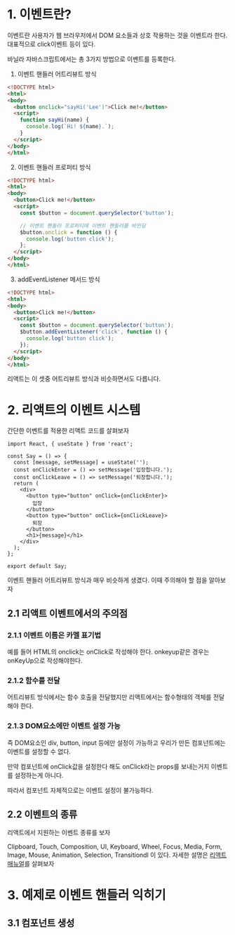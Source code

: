 # 1. 이벤트란?

이벤트란 사용자가 웹 브라우저에서 DOM 요소들과 상호 작용하는 것을 이벤트라 한다. 대표적으로 click이벤트 등이 있다.

바닐라 자바스크립트에서는 총 3가지 방법으로 이벤트를 등록한다.

1. 이벤트 핸들러 어트리뷰트 방식

```html
<!DOCTYPE html>
<html>
<body>
  <button onclick="sayHi('Lee')">Click me!</button>
  <script>
    function sayHi(name) {
      console.log(`Hi! ${name}.`);
    }
  </script>
</body>
</html>
```

2. 이벤트 핸들러 프로퍼티 방식

```html
<!DOCTYPE html>
<html>
<body>
  <button>Click me!</button>
  <script>
    const $button = document.querySelector('button');

    // 이벤트 핸들러 프로퍼티에 이벤트 핸들러를 바인딩
    $button.onclick = function () {
      console.log('button click');
    };
  </script>
</body>
</html>
```

3. addEventListener 메서드 방식

```html
<!DOCTYPE html>
<html>
<body>
  <button>Click me!</button>
  <script>
    const $button = document.querySelector('button');
    $button.addEventListener('click', function () {
      console.log('button click');
    });
  </script>
</body>
</html>
```



리액트는 이 셋중 어트리뷰트 방식과 비슷하면서도 다릅니다. 



# 2. 리액트의 이벤트 시스템

간단한 이벤트를 적용한 리액트 코드를 살펴보자

```react
import React, { useState } from 'react';

const Say = () => {
  const [message, setMessage] = useState('');
  const onClickEnter = () => setMessage('입장합니다.');
  const onClickLeave = () => setMessage('퇴장합니다.');
  return (
    <div>
      <button type="button" onClick={onClickEnter}>
        입장
      </button>
      <button type="button" onClick={onClickLeave}>
        퇴장
      </button>
      <h1>{message}</h1>
    </div>
  );
};

export default Say;
```

이벤트 핸들러 어트리뷰트 방식과 매우 비슷하게 생겼다. 이때 주의해야 할 점을 알아보자

## 2.1 리액트 이벤트에서의 주의점

### 2.1.1 이벤트 이름은 카멜 표기법

예를 들어 HTML의 onclick는 onClick로 작성해야 한다. onkeyup같은 경우는 onKeyUp으로 작성해야한다.

### 2.1.2 함수를 전달

어트리뷰트 방식에서는 함수 호출을 전달했지만 리액트에서는  함수형태의 객체를 전달해야 한다.

### 2.1.3 DOM요소에만 이벤트 설정 가능

즉 DOM요소인 div, button, input 등에만 설정이 가능하고 우리가 만든 컴포넌트에는 이벤트를 설정할 수 없다.

만약 컴포넌트에 onClick값을 설정한다 해도 onClick라는 props를 보내는거지 이벤트를 설정하는게 아니다.

따라서 컴포넌트 자체적으로는 이벤트 설정이 불가능하다.



## 2.2 이벤트의 종류

리액트에서 지원하는 이벤트 종류를 보자

Clipboard, Touch, Composition, UI, Keyboard, Wheel, Focus, Media, Form, Image, Mouse, Animation, Selection, Transitiondl 이 있다. 자세한 설명은 [리액트 매뉴얼](https://facebook.github.io/react/docs/events.html)를 살펴보자



# 3. 예제로 이벤트 핸들러 익히기

## 3.1 컴포넌트 생성

